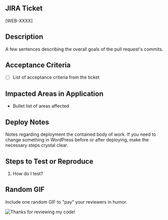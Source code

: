 ## JIRA Ticket

[WEB-XXXX]

## Description

A few sentences describing the overall goals of the pull request's commits.

## Acceptance Criteria

- [ ] List of acceptance criteria from the ticket

## Impacted Areas in Application

- Bullet list of areas affected

## Deploy Notes

Notes regarding deployment the contained body of work.
If you need to change something in WordPress before or after deploying, make the necessary steps crystal clear.

## Steps to Test or Reproduce

1. How do I test?

## Random GIF

Include one random GIF to "pay" your reviewers in humor.

![Thanks for reviewing my code!](http://giphygifs.s3.amazonaws.com/media/hNmaZtvOzG1pe/giphy.gif)
